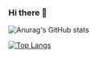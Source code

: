 ### Hi there 👋

<!--
**serhatmazlum/serhatmazlum** is a ✨ _special_ ✨ repository because its `README.md` (this file) appears on your GitHub profile.

Here are some ideas to get you started:

- 🔭 I’m currently working on ...
- 🌱 I’m currently learning ...
- 👯 I’m looking to collaborate on ...
- 🤔 I’m looking for help with ...
- 💬 Ask me about ...
- 📫 How to reach me: ...
- 😄 Pronouns: ...
- ⚡ Fun fact: ...
-->


![Anurag's GitHub stats](https://github-readme-stats.vercel.app/api?username=serhatmazlum&show_icons=true&theme=onedark)


[![Top Langs](https://github-readme-stats.vercel.app/api/top-langs/?username=serhatmazlum&layout=compact)](https://github.com/anuraghazra/github-readme-stats&show_icons=true&theme=onedark)
